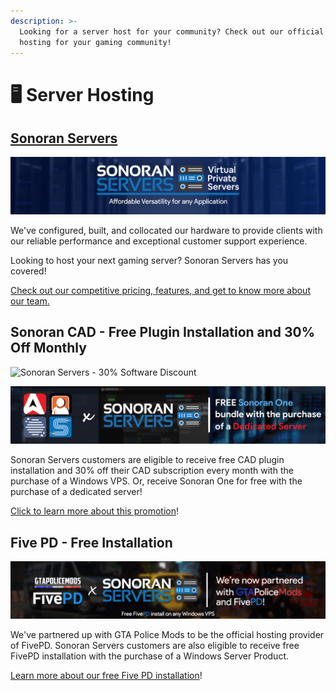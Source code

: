 ```yaml
---
description: >-
  Looking for a server host for your community? Check out our official server
  hosting for your gaming community!
---
```


# 🖥 Server Hosting

## [Sonoran Servers](https://sonoranservers.com)

![](<../.gitbook/assets/image (126) (2).png>)

We've configured, built, and collocated our hardware to provide clients with our reliable performance and exceptional customer support experience.

Looking to host your next gaming server? Sonoran Servers has you covered!

[Check out our competitive pricing, features, and get to know more about our team.](https://sonoranservers.com)

## Sonoran CAD - Free Plugin Installation and 30% Off Monthly

![Sonoran Servers - 30% Software Discount](../.gitbook/assets/banner\_update-1.png)

![Sonoran Servers - Free Sonoran One](<../.gitbook/assets/Bannerprojectsenoranone (1).png>)

Sonoran Servers customers are eligible to receive free CAD plugin installation and 30% off their CAD subscription every month with the purchase of a Windows VPS. Or, receive Sonoran One for free with the purchase of a dedicated server!

[Click to learn more about this promotion](../pricing/faq/bundle-discount-sonoran-servers.md#free-plugin-installation)!

## Five PD - Free Installation

![](<../.gitbook/assets/image (166).png>)

We've partnered up with GTA Police Mods to be the official hosting provider of FivePD. Sonoran Servers customers are also eligible to receive free FivePD installation with the purchase of a Windows Server Product.‌

​[Learn more about our free Five PD installation](https://sonoranservers.com/fivepd.php)!
